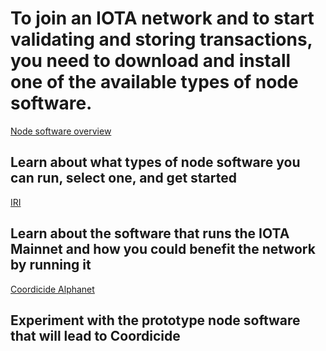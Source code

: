 # To join an IOTA network and to start validating and storing transactions, you need to download and install one of the available types of node software.

[Node software overview](/node-software/0.1/introduction/overview.md)
## Learn about what types of node software you can run, select one, and get started

[IRI](/node-software/0.1/iri/introduction/overview.md)
## Learn about the software that runs the IOTA Mainnet and how you could benefit the network by running it

[Coordicide Alphanet](/node-software/0.1/alphanet/introduction/overview.md)
## Experiment with the prototype node software that will lead to Coordicide
